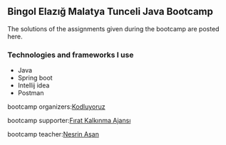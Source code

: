 ## Bingol Elazığ Malatya Tunceli Java Bootcamp
 The solutions of the assignments given during the bootcamp are posted here. 

### Technologies and frameworks I use
- Java
- Spring boot
- Intellij idea
- Postman



bootcamp organizers:[Kodluyoruz](https://kodluyoruz.org/)

bootcamp supporter:[Fırat Kalkınma Ajansı](https://fka.gov.tr/)

bootcamp teacher:[Nesrin Aşan](https://github.com/Nesrinasan/)

